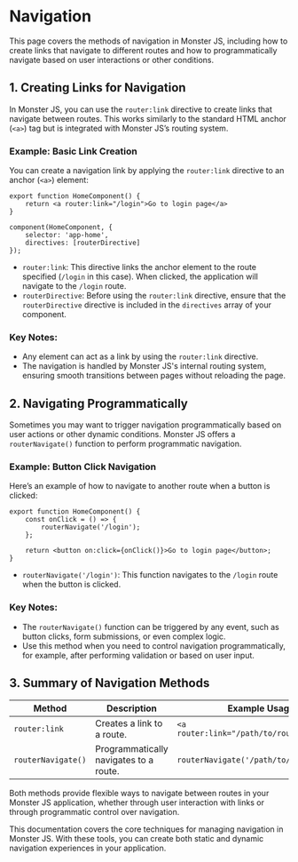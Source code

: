 # Navigation

This page covers the methods of navigation in Monster JS, including how to create links that navigate to different routes and how to programmatically navigate based on user interactions or other conditions.

## 1. Creating Links for Navigation

In Monster JS, you can use the `router:link` directive to create links that navigate between routes. This works similarly to the standard HTML anchor (`<a>`) tag but is integrated with Monster JS’s routing system.

### Example: Basic Link Creation

You can create a navigation link by applying the `router:link` directive to an anchor (`<a>`) element:

```tsx
export function HomeComponent() {
    return <a router:link="/login">Go to login page</a>
}

component(HomeComponent, {
    selector: 'app-home',
    directives: [routerDirective]
});
```

* `router:link`: This directive links the anchor element to the route specified (`/login` in this case). When clicked, the application will navigate to the `/login` route.
* `routerDirective`: Before using the `router:link` directive, ensure that the `routerDirective` directive is included in the `directives` array of your component.

### Key Notes:

* Any element can act as a link by using the `router:link` directive.
* The navigation is handled by Monster JS's internal routing system, ensuring smooth transitions between pages without reloading the page.

## 2. Navigating Programmatically

Sometimes you may want to trigger navigation programmatically based on user actions or other dynamic conditions. Monster JS offers a `routerNavigate()` function to perform programmatic navigation.

### Example: Button Click Navigation

Here’s an example of how to navigate to another route when a button is clicked:

```tsx
export function HomeComponent() {
    const onClick = () => {
        routerNavigate('/login');
    };

    return <button on:click={onClick()}>Go to login page</button>;
}
```

* `routerNavigate('/login')`: This function navigates to the `/login` route when the button is clicked.

### Key Notes:

* The `routerNavigate()` function can be triggered by any event, such as button clicks, form submissions, or even complex logic.
* Use this method when you need to control navigation programmatically, for example, after performing validation or based on user input.

## 3. Summary of Navigation Methods

| Method | Description | Example Usage |
| --- | --- | --- |
| `router:link` | Creates a link to a route. | `<a router:link="/path/to/route">Link</a>` |
| `routerNavigate()` | Programmatically navigates to a route. | `routerNavigate('/path/to/route')` |

Both methods provide flexible ways to navigate between routes in your Monster JS application, whether through user interaction with links or through programmatic control over navigation.

This documentation covers the core techniques for managing navigation in Monster JS. With these tools, you can create both static and dynamic navigation experiences in your application.
